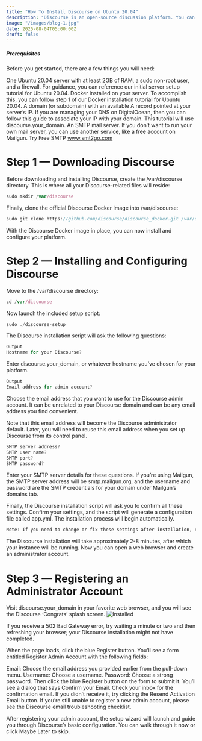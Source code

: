 ```yaml
---
title: "How To Install Discourse on Ubuntu 20.04"
description: "Discourse is an open-source discussion platform. You can use Discourse as a mailing list, a discussion forum, or a long-form chat room. In this tutorial, you will install Discourse in an isolated environment using Docker, a containerization application."
image: "/images/blog-1.jpg"
date: 2025-08-04T05:00:00Z
draft: false
---
```


##### Prerequisites

Before you get started, there are a few things you will need:

One Ubuntu 20.04 server with at least 2GB of RAM, a sudo non-root user, and a firewall. For guidance, you can reference our initial server setup tutorial for Ubuntu 20.04.
Docker installed on your server. To accomplish this, you can follow step 1 of our Docker installation tutorial for Ubuntu 20.04.
A domain (or subdomain) with an available A record pointed at your server’s IP. If you are managing your DNS on DigitalOcean, then you can follow this guide to associate your IP with your domain. This tutorial will use discourse.your_domain.
An SMTP mail server. If you don’t want to run your own mail server, you can use another service, like a free account on Mailgun.
Try Free SMTP www.smt2go.com

# Step 1 — Downloading Discourse
Before downloading and installing Discourse, create the /var/discourse directory. This is where all your Discourse-related files will reside:

```javascript
sudo mkdir /var/discourse
```
Finally, clone the official Discourse Docker Image into /var/discourse:

```javascript
sudo git clone https://github.com/discourse/discourse_docker.git /var/discourse
```
With the Discourse Docker image in place, you can now install and configure your platform.

# Step 2 — Installing and Configuring Discourse
Move to the /var/discourse directory:

```javascript
cd /var/discourse
```
Now launch the included setup script:

```javascript
sudo ./discourse-setup
```
The Discourse installation script will ask the following questions:

```javascript
Output
Hostname for your Discourse?
```

Enter discourse.your_domain, or whatever hostname you’ve chosen for your platform.

```javascript
Output
Email address for admin account?
```

Choose the email address that you want to use for the Discourse admin account. It can be unrelated to your Discourse domain and can be any email address you find convenient.

Note that this email address will become the Discourse administrator default. Later, you will need to reuse this email address when you set up Discourse from its control panel.

```javascript
SMTP server address?
SMTP user name?
SMTP port?
SMTP password?
```

Enter your SMTP server details for these questions. If you’re using Mailgun, the SMTP server address will be smtp.mailgun.org, and the username and password are the SMTP credentials for your domain under Mailgun’s domains tab.

Finally, the Discourse installation script will ask you to confirm all these settings. Confirm your settings, and the script will generate a configuration file called app.yml. The installation process will begin automatically.

```javascript
Note: If you need to change or fix these settings after installation, edit your /containers/app.yml file and run ./launcher rebuild app. Otherwise, your changes will not take effect.
```
The Discourse installation will take approximately 2-8 minutes, after which your instance will be running. Now you can open a web browser and create an administrator account.

# Step 3 — Registering an Administrator Account

Visit discourse.your_domain in your favorite web browser, and you will see the Discourse ‘Congrats’ splash screen.
![Installed](/images/installed.png)

If you receive a 502 Bad Gateway error, try waiting a minute or two and then refreshing your browser; your Discourse installation might not have completed.

When the page loads, click the blue Register button. You’ll see a form entitled Register Admin Account with the following fields:

Email: Choose the email address you provided earlier from the pull-down menu.
Username: Choose a username.
Password: Choose a strong password.
Then click the blue Register button on the form to submit it. You’ll see a dialog that says Confirm your Email. Check your inbox for the confirmation email. If you didn’t receive it, try clicking the Resend Activation Email button. If you’re still unable to register a new admin account, please see the Discourse email troubleshooting checklist.

After registering your admin account, the setup wizard will launch and guide you through Discourse’s basic configuration. You can walk through it now or click Maybe Later to skip.

